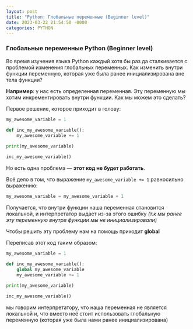```yaml
---
layout: post
title: "Python: Глобальные переменные (Beginner level)"
date: 2023-03-22 21:54:50 -0000
categories: PYTHON
---
```


### Глобальные переменные Python (Beginner level)

Во время изучения языка Python каждый хотя бы раз да сталкивается с проблемой изменения глобальных переменных. Как изменить внутри функции переменную, которая уже была ранее инициализирована вне тела функции?

**Например**: у нас есть определенная переменная. Эту переменную мы хотим инкрементировать внутри функции. Как мы можем это сделать?

Первое решение, которое приходит в голову:

```Python
my_awesome_variable = 1
  
def inc_my_awesome_variable():
	my_awesome_variable += 1

print(my_awesome_variable)

inc_my_awesome_variable()
```

Но есть одна проблема — **этот код не будет работать**. 

Всё дело в том, что выражение `my_awesome_variable += 1` равносильно выражению:

```Python
my_awesome_variable = my_awesome_variable + 1
```

Получается, что внутри функции наша переменная становится локальной, и интерпретатор выдает из-за этого ошибку *(т.к мы ранее эту переменную внутри функции мы не инициализировали)*

Чтобы решить эту проблему нам на помощь приходит **global**

Переписав этот код таким образом:

```Python
my_awesome_variable = 1
  
def inc_my_awesome_variable():
	global my_awesome_variable
	my_awesome_variable += 1

print(my_awesome_variable)

inc_my_awesome_variable()
```

мы говорим интерпретатору, что наша переменная не является локальной и, что вместо неё стоит использовать глобальную переменную (которая уже была нами ранее инициализирована)
